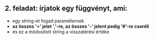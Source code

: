 ## 2. feladat: írjatok egy függvényt, ami:
- egy string-et fogad paraméternek
- **az összes '+' jelet ','-re, az összes '-' jelent pedig '#'-re cseréli**
- és ez a módosított string a visszatérési értéke